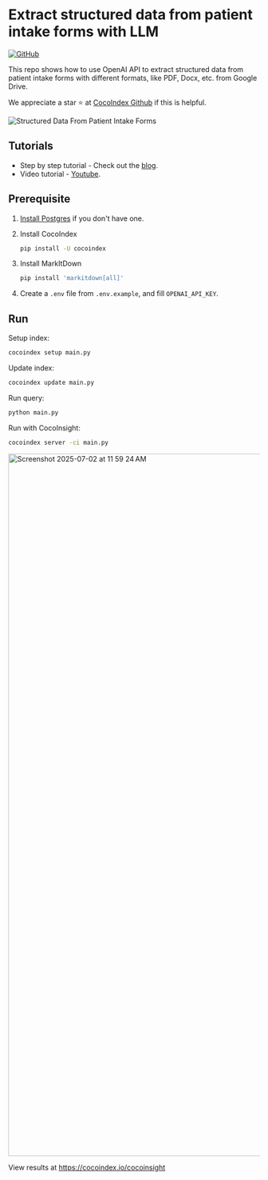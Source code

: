 # Extract structured data from patient intake forms with LLM
[![GitHub](https://img.shields.io/github/stars/cocoindex-io/cocoindex?color=5B5BD6)](https://github.com/cocoindex-io/cocoindex)


This repo shows how to use OpenAI API to extract structured data from patient intake forms with different formats, like PDF, Docx, etc. from Google Drive.

We appreciate a star ⭐ at [CocoIndex Github](https://github.com/cocoindex-io/cocoindex) if this is helpful.

![Structured Data From Patient Intake Forms](https://github.com/user-attachments/assets/1f6afb69-d26d-4a08-8774-13982d6aec1e)


## Tutorials
- Step by step tutorial - Check out the [blog](https://cocoindex.io/blogs/patient-intake-form-extraction-with-llm).
- Video tutorial - [Youtube](https://youtu.be/_mjlwVtnBn0?si=cpH-4kkOAYm2HhK6).

## Prerequisite
1. [Install Postgres](https://cocoindex.io/docs/getting_started/installation#-install-postgres) if you don't have one.

2. Install CocoIndex
   ```bash
   pip install -U cocoindex
   ```

3. Install MarkItDown
   ```bash
   pip install 'markitdown[all]'
   ```
4. Create a `.env` file from `.env.example`, and fill `OPENAI_API_KEY`.

## Run

Setup index:

```bash
cocoindex setup main.py
```

Update index:

```bash
cocoindex update main.py
```

Run query:

```bash
python main.py
```

Run with CocoInsight:
```bash
cocoindex server -ci main.py
```
<img width="1405" alt="Screenshot 2025-07-02 at 11 59 24 AM" src="https://github.com/user-attachments/assets/6f5154cd-8a53-4baa-b914-cd60ffecf3d4" />



View results at https://cocoindex.io/cocoinsight
